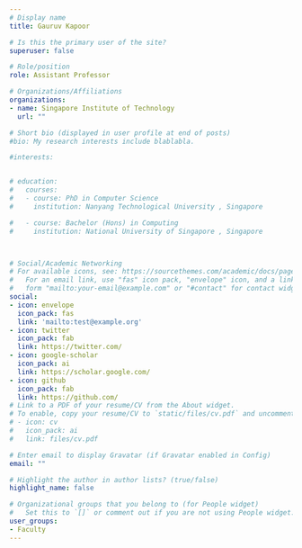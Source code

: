 ```yaml
---
# Display name
title: Gauruv Kapoor

# Is this the primary user of the site?
superuser: false

# Role/position
role: Assistant Professor

# Organizations/Affiliations
organizations:
- name: Singapore Institute of Technology
  url: ""

# Short bio (displayed in user profile at end of posts)
#bio: My research interests include blablabla.

#interests:


# education:
#   courses:
#   - course: PhD in Computer Science
#     institution: Nanyang Technological University , Singapore

#   - course: Bachelor (Hons) in Computing
#     institution: National University of Singapore , Singapore



# Social/Academic Networking
# For available icons, see: https://sourcethemes.com/academic/docs/page-builder/#icons
#   For an email link, use "fas" icon pack, "envelope" icon, and a link in the
#   form "mailto:your-email@example.com" or "#contact" for contact widget.
social:
- icon: envelope
  icon_pack: fas
  link: 'mailto:test@example.org'
- icon: twitter
  icon_pack: fab
  link: https://twitter.com/
- icon: google-scholar
  icon_pack: ai
  link: https://scholar.google.com/
- icon: github
  icon_pack: fab
  link: https://github.com/
# Link to a PDF of your resume/CV from the About widget.
# To enable, copy your resume/CV to `static/files/cv.pdf` and uncomment the lines below.
# - icon: cv
#   icon_pack: ai
#   link: files/cv.pdf

# Enter email to display Gravatar (if Gravatar enabled in Config)
email: ""

# Highlight the author in author lists? (true/false)
highlight_name: false

# Organizational groups that you belong to (for People widget)
#   Set this to `[]` or comment out if you are not using People widget.
user_groups:
- Faculty
---
```



